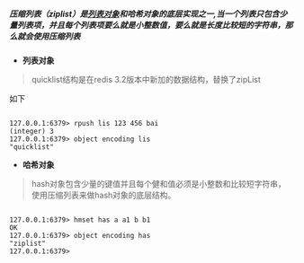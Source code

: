 ##### 压缩列表（ziplist）是[列表对象](/dui-xiang/lie-biao-dui-xiang.md)和哈希对象的底层实现之一,当一个列表只包含少量列表项，并且每个列表项要么就是小整数值，要么就是长度比较短的字符串，那么就会使用压缩列表 



* **列表对象**
> quicklist结构是在redis 3.2版本中新加的数据结构，替换了zipList

如下

```

127.0.0.1:6379> rpush lis 123 456 bai
(integer) 3
127.0.0.1:6379> object encoding lis
"quicklist"

```

* **哈希对象**

 > hash对象包含少量的键值并且每个健和值必须是小整数和比较短字符串，使用压缩列表来做hash对象的底层结构。

```

127.0.0.1:6379> hmset has a a1 b b1
OK
127.0.0.1:6379> object encoding has
"ziplist"
127.0.0.1:6379>

```
